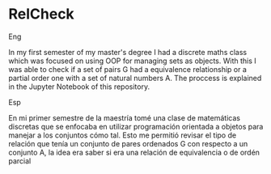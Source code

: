 # RelCheck

Eng

In my first semester of my master's degree I had a discrete maths class which was focused on using OOP for managing sets as objects. With this I was able to check if a set of pairs G had a equivalence relationship or a partial order one with a set of natural numbers A. The proccess is explained in the Jupyter Notebook of this repository.

Esp

En mi primer semestre de la maestría tomé una clase de matemáticas discretas que se enfocaba en utilizar programación orientada a objetos para manejar a los conjuntos cómo tal. Esto me permitió revisar el tipo de relación que tenía un conjunto de pares ordenados G con respecto a un conjunto A, la idea era saber si era una relación de equivalencia o de ordén parcial
